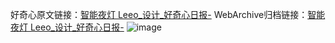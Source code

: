 好奇心原文链接：[智能夜灯 Leeo_设计_好奇心日报-](https://www.qdaily.com/articles/4532.html)
WebArchive归档链接：[智能夜灯 Leeo_设计_好奇心日报-](http://web.archive.org/web/20190623161344/https://www.qdaily.com/articles/4532.html)
![image](http://ww3.sinaimg.cn/large/007d5XDpgy1g3w4d2251ej30u01mkk0l)